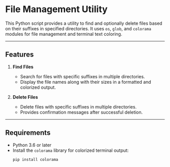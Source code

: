 # File Management Utility

This Python script provides a utility to find and optionally delete files based on their suffixes in specified directories. It uses `os`, `glob`, and `colorama` modules for file management and terminal text coloring.

---

## Features

1. **Find Files**  
   - Search for files with specific suffixes in multiple directories.
   - Display the file names along with their sizes in a formatted and colorized output.

2. **Delete Files**  
   - Delete files with specific suffixes in multiple directories.
   - Provides confirmation messages after successful deletion.

---

## Requirements

- Python 3.6 or later
- Install the `colorama` library for colorized terminal output:
  ```bash
  pip install colorama
